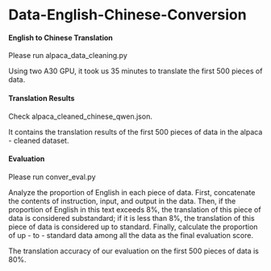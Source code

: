 # Data-English-Chinese-Conversion

#### English to Chinese Translation

Please run alpaca_data_cleaning.py

Using two A30 GPU, it took us 35 minutes to translate the first 500 pieces of data.

#### Translation Results

Check alpaca_cleaned_chinese_qwen.json. 

It contains the translation results of the first 500 pieces of data in the alpaca - cleaned dataset.

#### Evaluation

Please run conver_eval.py

Analyze the proportion of English in each piece of data. First, concatenate the contents of instruction, input, and output in the data. Then, if the proportion of English in this text exceeds 8%, the translation of this piece of data is considered substandard; if it is less than 8%, the translation of this piece of data is considered up to standard. Finally, calculate the proportion of up - to - standard data among all the data as the final evaluation score.

The translation accuracy of our evaluation on the first 500 pieces of data is 80%.
